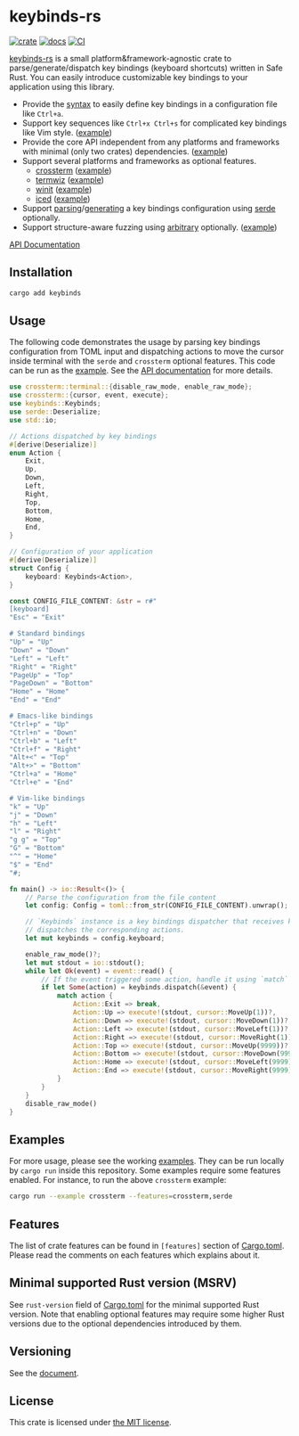 keybinds-rs
===========
[![crate][crate-badge]][crates-io]
[![docs][doc-badge]][api-doc]
[![CI][ci-badge]][ci]

[keybinds-rs][crates-io] is a small platform&framework-agnostic crate to parse/generate/dispatch key bindings (keyboard
shortcuts) written in Safe Rust. You can easily introduce customizable key bindings to your application using this
library.

- Provide the [syntax](./doc/binding_syntax.md) to easily define key bindings in a configuration file like `Ctrl+a`.
- Support key sequences like `Ctrl+x Ctrl+s` for complicated key bindings like Vim style. ([example](./examples/vim.rs))
- Provide the core API independent from any platforms and frameworks with minimal (only two crates) dependencies. ([example](./examples/minimal.rs))
- Support several platforms and frameworks as optional features.
  - [crossterm][] ([example](./examples/crossterm.rs))
  - [termwiz][] ([example](./examples/termwiz.rs))
  - [winit][] ([example](./examples/winit.rs))
  - [iced][] ([example](./examples/iced.rs))
- Support [parsing](./examples/deserialize.rs)/[generating](./examples/serialize.rs) a key bindings configuration
  using [serde][] optionally.
- Support structure-aware fuzzing using [arbitrary][] optionally. ([example](./examples/arbitrary.rs))

[API Documentation][api-doc]

## Installation

```sh
cargo add keybinds
```

## Usage

The following code demonstrates the usage by parsing key bindings configuration from TOML input and dispatching actions
to move the cursor inside terminal with the `serde` and `crossterm` optional features. This code can be run as the
[example](./examples/crossterm.rs). See the [API documentation][api-doc] for more details.

```rust
use crossterm::terminal::{disable_raw_mode, enable_raw_mode};
use crossterm::{cursor, event, execute};
use keybinds::Keybinds;
use serde::Deserialize;
use std::io;

// Actions dispatched by key bindings
#[derive(Deserialize)]
enum Action {
    Exit,
    Up,
    Down,
    Left,
    Right,
    Top,
    Bottom,
    Home,
    End,
}

// Configuration of your application
#[derive(Deserialize)]
struct Config {
    keyboard: Keybinds<Action>,
}

const CONFIG_FILE_CONTENT: &str = r#"
[keyboard]
"Esc" = "Exit"

# Standard bindings
"Up" = "Up"
"Down" = "Down"
"Left" = "Left"
"Right" = "Right"
"PageUp" = "Top"
"PageDown" = "Bottom"
"Home" = "Home"
"End" = "End"

# Emacs-like bindings
"Ctrl+p" = "Up"
"Ctrl+n" = "Down"
"Ctrl+b" = "Left"
"Ctrl+f" = "Right"
"Alt+<" = "Top"
"Alt+>" = "Bottom"
"Ctrl+a" = "Home"
"Ctrl+e" = "End"

# Vim-like bindings
"k" = "Up"
"j" = "Down"
"h" = "Left"
"l" = "Right"
"g g" = "Top"
"G" = "Bottom"
"^" = "Home"
"$" = "End"
"#;

fn main() -> io::Result<()> {
    // Parse the configuration from the file content
    let config: Config = toml::from_str(CONFIG_FILE_CONTENT).unwrap();

    // `Keybinds` instance is a key bindings dispatcher that receives key inputs and
    // dispatches the corresponding actions.
    let mut keybinds = config.keyboard;

    enable_raw_mode()?;
    let mut stdout = io::stdout();
    while let Ok(event) = event::read() {
        // If the event triggered some action, handle it using `match`
        if let Some(action) = keybinds.dispatch(&event) {
            match action {
                Action::Exit => break,
                Action::Up => execute!(stdout, cursor::MoveUp(1))?,
                Action::Down => execute!(stdout, cursor::MoveDown(1))?,
                Action::Left => execute!(stdout, cursor::MoveLeft(1))?,
                Action::Right => execute!(stdout, cursor::MoveRight(1))?,
                Action::Top => execute!(stdout, cursor::MoveUp(9999))?,
                Action::Bottom => execute!(stdout, cursor::MoveDown(9999))?,
                Action::Home => execute!(stdout, cursor::MoveLeft(9999))?,
                Action::End => execute!(stdout, cursor::MoveRight(9999))?,
            }
        }
    }
    disable_raw_mode()
}
```

## Examples

For more usage, please see the working [examples](./examples). They can be run locally by `cargo run` inside this
repository. Some examples require some features enabled. For instance, to run the above `crossterm` example:

```sh
cargo run --example crossterm --features=crossterm,serde
```

## Features

The list of crate features can be found in `[features]` section of [Cargo.toml](./Cargo.toml). Please read the comments
on each features which explains about it.

## Minimal supported Rust version (MSRV)

See `rust-version` field of [Cargo.toml](./Cargo.toml) for the minimal supported Rust version. Note that enabling
optional features may require some higher Rust versions due to the optional dependencies introduced by them.

## Versioning

See the [document](./doc/versioning.md).

## License

This crate is licensed under [the MIT license](./LICENSE.txt).

[crate-badge]: https://img.shields.io/crates/v/keybinds
[crates-io]: https://crates.io/crates/keybinds
[doc-badge]: https://docs.rs/keybinds/badge.svg
[api-doc]: https://docs.rs/keybinds/latest/keybinds/
[ci-badge]: https://github.com/rhysd/keybinds-rs/actions/workflows/ci.yml/badge.svg
[ci]: https://github.com/rhysd/keybinds-rs/actions/workflows/ci.yml
[serde]: https://serde.rs/
[crossterm]: https://crates.io/crates/crossterm
[winit]: https://crates.io/crates/winit
[iced]: https://crates.io/crates/iced
[termwiz]: https://crates.io/crates/termwiz
[arbitrary]: https://crates.io/crates/arbitrary
[toml]: https://crates.io/crates/toml
